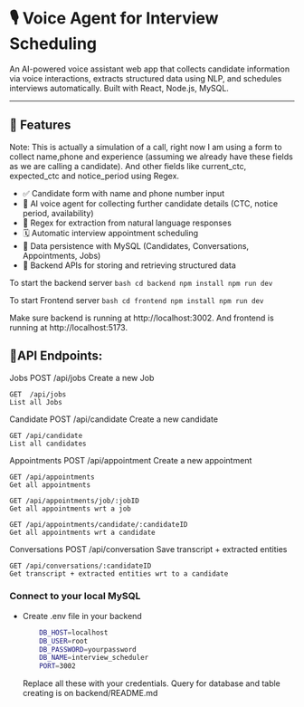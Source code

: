 # 🎙️ Voice Agent for Interview Scheduling

An AI-powered voice assistant web app that collects candidate information via voice interactions, extracts structured data using NLP, and schedules interviews automatically. Built with React, Node.js, MySQL.

---

## 📌 Features

Note: This is actually a simulation of a call, right now I am using a form to collect name,phone and experience (assuming we already have these fields as we are calling a candidate). And other fields like current_ctc, expected_ctc and notice_period using Regex.

- ✅ Candidate form with name and phone number input
- 🎤 AI voice agent for collecting further candidate details (CTC, notice period, availability)
- 🧠 Regex for extraction from natural language responses
- 🗓️ Automatic interview appointment scheduling
- 💾 Data persistence with MySQL (Candidates, Conversations, Appointments, Jobs)
- 📡 Backend APIs for storing and retrieving structured data

To start the backend server
    ```bash
        cd backend
        npm install
        npm run dev
    ```

To start Frontend server
    ```bash
        cd frontend
        npm install
        npm run dev
    ```

Make sure backend is running at http://localhost:3002.
And frontend is running at http://localhost:5173.

## 🔧API Endpoints:
Jobs
    POST /api/jobs
    Create a new Job

    GET  /api/jobs
    List all Jobs

Candidate
    POST /api/candidate
    Create a new candidate

    GET /api/candidate
    List all candidates

Appointments
    POST /api/appointment
    Create a new appointment

    GET /api/appointments
    Get all appointments

    GET /api/appointments/job/:jobID
    Get all appointments wrt a job

    GET /api/appointments/candidate/:candidateID
    Get all appointments wrt a candidate

Conversations
    POST /api/conversation
    Save transcript + extracted entities

    GET /api/conversations/:candidateID
    Get transcript + extracted entities wrt to a candidate

### Connect to your local MySQL

- Create .env file in your backend
    ```bash
        DB_HOST=localhost
        DB_USER=root
        DB_PASSWORD=yourpassword
        DB_NAME=interview_scheduler
        PORT=3002
    ```

    Replace all these with your credentials. Query for database and table creating is on backend/README.md
